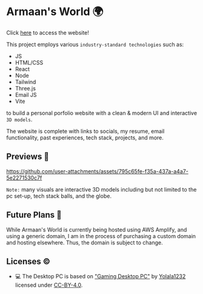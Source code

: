 # Armaan's World :earth_africa:

Click [here](https://main.d15u68egeazevg.amplifyapp.com/) to access the website!

This project employs various `industry-standard technologies` such as:

* JS 
* HTML/CSS
* React
* Node
* Tailwind
* Three.js
* Email JS
* Vite

to build a personal porfolio website with a clean & modern UI and interactive `3D models`.

The website is complete with links to socials, my resume, email functionality, past experiences, tech stack, projects, and more.

## Previews :eyes: 

https://github.com/user-attachments/assets/795c65fe-f35a-437a-a4a7-5e2271530c7f

`Note:` many visuals are interactive 3D models including but not limited to the pc set-up, tech stack balls, and the globe.


## Future Plans :crystal_ball:

While Armaan's World is currently being hosted using AWS Amplify, and using a generic domain, I am in the process of purchasing a custom domain and hosting elsewhere. Thus, the domain is subject to change.

## Licenses :copyright:

* :computer: The Desktop PC is based on ["Gaming Desktop PC"](https://sketchfab.com/3d-models/gaming-desktop-pc-d1d8282c9916438091f11aeb28787b66) by [Yolala1232](https://sketchfab.com/Yolala1232) licensed under [CC-BY-4.0](http://creativecommons.org/licenses/by/4.0/).